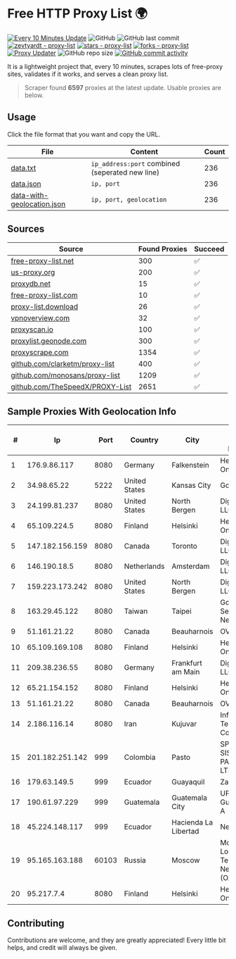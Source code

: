 
# Free HTTP Proxy List 🌍

[![Every 10 Minutes Update](https://github.com/mertguvencli/http-proxy-list/actions/workflows/main.yml/badge.svg?branch=main)](https://github.com/mertguvencli/http-proxy-list/actions/workflows/main.yml)
![GitHub](https://img.shields.io/github/license/mertguvencli/http-proxy-list)
![GitHub last commit](https://img.shields.io/github/last-commit/mertguvencli/http-proxy-list)
[![zevtyardt - proxy-list](https://img.shields.io/static/v1?label=zevtyardt&message=proxy-list&color=blue&logo=github)](https://github.com/zevtyardt/proxy-list "Go to GitHub repo")
[![stars - proxy-list](https://img.shields.io/github/stars/zevtyardt/proxy-list?style=social)](https://github.com/zevtyardt/proxy-list)
[![forks - proxy-list](https://img.shields.io/github/forks/zevtyardt/proxy-list?style=social)](https://github.com/zevtyardt/proxy-list)
[![Proxy Updater](https://github.com/zevtyardt/proxy-list/workflows/Proxy%20Updater/badge.svg)](https://github.com/zevtyardt/proxy-list/actions?query=workflow:"Proxy+Updater")
![GitHub repo size](https://img.shields.io/github/repo-size/zevtyardt/proxy-list)
[![GitHub commit activity](https://img.shields.io/github/commit-activity/m/zevtyardt/proxy-list?logo=commits)](https://github.com/zevtyardt/proxy-list/commits/main)

It is a lightweight project that, every 10 minutes, scrapes lots of free-proxy sites, validates if it works, and serves a clean proxy list.

> Scraper found **6597** proxies at the latest update. Usable proxies are below.

## Usage

Click the file format that you want and copy the URL.

|File|Content|Count|
|----|-------|-----|
|[data.txt](https://raw.githubusercontent.com/mertguvencli/http-proxy-list/main/proxy-list/data.txt)|`ip_address:port` combined (seperated new line)|236|
|[data.json](https://raw.githubusercontent.com/mertguvencli/http-proxy-list/main/proxy-list/data.json)|`ip, port`|236|
|[data-with-geolocation.json](https://raw.githubusercontent.com/mertguvencli/http-proxy-list/main/proxy-list/data-with-geolocation.json)|`ip, port, geolocation`|236|

## Sources

|Source|Found Proxies|Succeed|
|------|-------------|-------|
|[free-proxy-list.net](https://free-proxy-list.net)|300|✅|
|[us-proxy.org](https://www.us-proxy.org)|200|✅|
|[proxydb.net](http://proxydb.net)|15|✅|
|[free-proxy-list.com](https://free-proxy-list.com/?page=&port=&type%5B%5D=http&type%5B%5D=https&up_time=0&search=Search)|10|✅|
|[proxy-list.download](https://www.proxy-list.download/HTTP)|26|✅|
|[vpnoverview.com](https://vpnoverview.com/privacy/anonymous-browsing/free-proxy-servers)|32|✅|
|[proxyscan.io](https://www.proxyscan.io)|100|✅|
|[proxylist.geonode.com](https://proxylist.geonode.com/api/proxy-list?limit=300&page=1&sort_by=lastChecked&sort_type=desc&protocols=http,https)|300|✅|
|[proxyscrape.com](https://api.proxyscrape.com/v2/?request=displayproxies&protocol=http&timeout=10000&country=all&ssl=all&anonymity=all)|1354|✅|
|[github.com/clarketm/proxy-list](https://raw.githubusercontent.com/clarketm/proxy-list/master/proxy-list-raw.txt)|400|✅|
|[github.com/monosans/proxy-list](https://raw.githubusercontent.com/monosans/proxy-list/main/proxies/http.txt)|1209|✅|
|[github.com/TheSpeedX/PROXY-List](https://raw.githubusercontent.com/TheSpeedX/PROXY-List/master/http.txt)|2651|✅|


## Sample Proxies With Geolocation Info

|#|Ip|Port|Country|City|Internet Service Provider|
|-|--|----|-------|----|-------------------------|
|1|176.9.86.117|8080|Germany|Falkenstein|Hetzner Online GmbH|
|2|34.98.65.22|5222|United States|Kansas City|Google LLC|
|3|24.199.81.237|8080|United States|North Bergen|DigitalOcean, LLC|
|4|65.109.224.5|8080|Finland|Helsinki|Hetzner Online GmbH|
|5|147.182.156.159|8080|Canada|Toronto|DigitalOcean, LLC|
|6|146.190.18.5|8080|Netherlands|Amsterdam|DigitalOcean, LLC|
|7|159.223.173.242|8080|United States|North Bergen|DigitalOcean, LLC|
|8|163.29.45.122|8080|Taiwan|Taipei|Government Service Network|
|9|51.161.21.22|8080|Canada|Beauharnois|OVH SAS|
|10|65.109.169.108|8080|Finland|Helsinki|Hetzner Online GmbH|
|11|209.38.236.55|8080|Germany|Frankfurt am Main|DigitalOcean, LLC|
|12|65.21.154.152|8080|Finland|Helsinki|Hetzner Online GmbH|
|13|51.161.21.22|8080|Canada|Beauharnois|OVH SAS|
|14|2.186.116.14|8080|Iran|Kujuvar|Information Technology Company|
|15|201.182.251.142|999|Colombia|Pasto|SP SISTEMAS PALACIOS LTDA|
|16|179.63.149.5|999|Ecuador|Guayaquil|Zaigover S.A|
|17|190.61.97.229|999|Guatemala|Guatemala City|UFINET Guatemala S. A|
|18|45.224.148.117|999|Ecuador|Hacienda La Libertad|Nedetel S.A.|
|19|95.165.163.188|60103|Russia|Moscow|Moscow Local Telephone Network (OAO MGTS)|
|20|95.217.7.4|8080|Finland|Helsinki|Hetzner Online GmbH|



## Contributing

Contributions are welcome, and they are greatly appreciated! Every
little bit helps, and credit will always be given.

